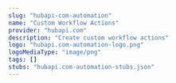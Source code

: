```yaml
---
slug: "hubapi-com-automation"
name: "Custom Workflow Actions"
provider: "hubapi.com"
description: "Create custom workflow actions"
logo: "hubapi.com-automation-logo.png"
logoMediaType: "image/png"
tags: []
stubs: "hubapi.com-automation-stubs.json"
---
```

